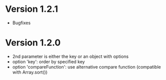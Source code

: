 Version 1.2.1
=============
* Bugfixes

Version 1.2.0
=============
* 2nd parameter is either the key or an object with options
* option 'key': order by specified key
* option 'compareFunction': use alternative compare function (compatible with Array.sort())
